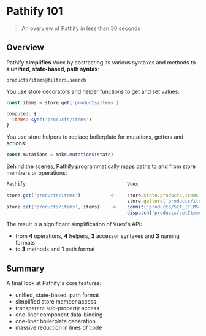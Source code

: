 # Pathify 101

> An overview of Pathify in less than 30 seconds

## Overview

Pathify **simplifies** Vuex by abstracting its various syntaxes and methods to **a unified, state-based, path syntax**:

```
products/items@filters.search
```

You use store decorators and helper functions to get and set values:

```js
const items = store.get('products/items')
```
```js
computed: {
  items: sync('products/items')
}
```

You use store helpers to replace boilerplate for mutations, getters and actions:

```js
const mutations = make.mutations(state)
```

Behind the scenes, Pathify programmatically [maps](/discussion/algorithm.md) paths to and from store members or operations:

```js
Pathify                                     Vuex
      
store.get('products/items')           <-    store.state.products.items
                                            store.getters['products/items']
store.set('products/items', items)    ->    commit('products/SET_ITEMS', items)
                                            dispatch('products/setItems', items)
```
The result is a significant simplification of Vuex's API:
 
- from **4** operations, **4** helpers, **3** accessor syntaxes and **3** naming formats
- to **3** methods and **1** path format

## Summary

A final look at Pathify's core features:

- unified, state-based, path format
- simplified store member access
- transparent sub-property access
- one-liner component data-binding
- one-liner boilerplate generation
- massive reduction in lines of code
